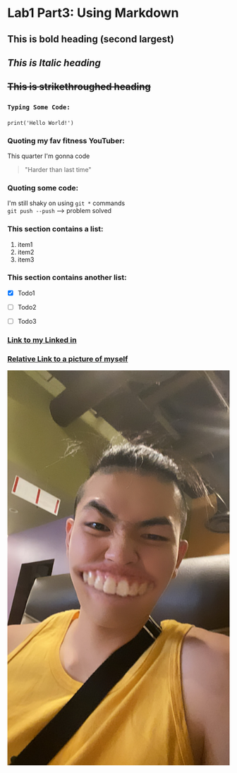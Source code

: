 # Lab1 Part3: Using Markdown

## **This is bold heading (second largest)**
## *This is Italic heading*
## ~~This is strikethroughed heading~~

### `Typing Some Code: `
`print('Hello World!')`

### Quoting my fav fitness YouTuber: 
This quarter I'm gonna code 
  > "Harder than last time"

### Quoting some code:
I'm still shaky on using `git *` commands  
`git push --push` --> problem solved

### This section contains a list:
1. item1
2. item2
3. item3

### This section contains another list:
- [x] Todo1
- [ ] Todo2
- [ ] Todo3


### [Link to my Linked in](https://www.linkedin.com/in/kaiyuan-wang-07b9831a4/)
### [Relative Link to a picture of myself](232C92F1-0A6F-4F7A-94F6-1396E02676E9.jpeg)
![This is a picture of myself](232C92F1-0A6F-4F7A-94F6-1396E02676E9.jpeg)




